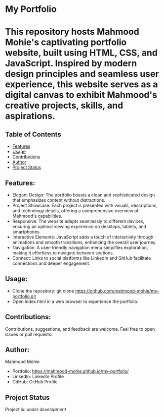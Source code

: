 # My Portfolio
This repository hosts Mahmood Mohie's captivating portfolio website, built using HTML, CSS, and JavaScript. Inspired by modern design principles and seamless user experience, this website serves as a digital canvas to exhibit Mahmood's creative projects, skills, and aspirations.
=======

## Table of Contents
* [Features](#Features)
* [Usage](#Usage)
* [Contributions](#Contributions)
* [Author](#Author)
* [Project Status](#project-status)



## Features:
- Elegant Design: The portfolio boasts a clean and sophisticated design that emphasizes content without distractions.
- Project Showcase: Each project is presented with visuals, descriptions, and technology details, offering a comprehensive overview of Mahmood's capabilities.
- Responsive: The website adapts seamlessly to different devices, ensuring an optimal viewing experience on desktops, tablets, and smartphones.
- Interactive Elements: JavaScript adds a touch of interactivity through animations and smooth transitions, enhancing the overall user journey.
- Navigation: A user-friendly navigation menu simplifies exploration, making it effortless to navigate between sections.
- Connect: Links to social platforms like LinkedIn and GitHub facilitate connections and deeper engagement.

## Usage:
- Clone the repository: git clone https://github.com/mahmood-mohie/my-portfolio.git
- Open index.html in a web browser to experience the portfolio.

## Contributions:
Contributions, suggestions, and feedback are welcome. Feel free to open issues or pull requests.

## Author:
Mahmood Mohie
- Portfolio: https://mahmood-mohie.github.io/my-portfolio/
- LinkedIn: LinkedIn Profile
- GitHub: GitHub Profile

## Project Status
Project is: _under development_

